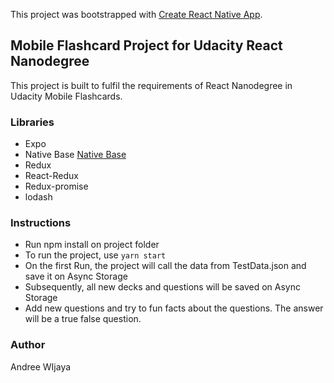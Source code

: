 This project was bootstrapped with [Create React Native App](https://github.com/react-community/create-react-native-app).

## Mobile Flashcard Project for Udacity React Nanodegree
This project is built to fulfil the requirements of React Nanodegree in Udacity Mobile Flashcards.

### Libraries
- Expo
- Native Base [Native Base](https://nativebase.io)
- Redux
- React-Redux
- Redux-promise
- lodash

### Instructions
- Run npm install on project folder
- To run the project, use ```yarn start```
- On the first Run, the project will call the data from TestData.json and save it on Async Storage
- Subsequently, all new decks and questions will be saved on Async Storage
- Add new questions and try to fun facts about the questions. The answer will be a true false question.


### Author
Andree WIjaya
